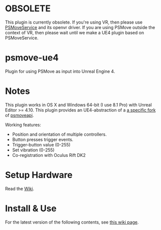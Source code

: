# OBSOLETE

This plugin is currently obsolete. If you're using VR, then please use [PSMoveService](https://github.com/cboulay/PSMoveService) and its openvr driver. If you are using PSMove outside the context of VR, then please wait until we make a UE4 plugin based on PSMoveService.

# psmove-ue4

Plugin for using PSMove as input into Unreal Engine 4.

# Notes

This plugin works in OS X and Windows 64-bit (I use 8.1 Pro) with Unreal Editor >= 4.10.
This plugin provides an UE4-abstraction of
a [a specific fork](https://github.com/cboulay/psmoveapi)
of [psmoveapi](http://thp.io/2010/psmove/).

Working features:

- Position and orientation of multiple controllers.
- Button presses trigger events.
- Trigger-button value (0-255)
- Set vibration (0-255)
- Co-registration with Oculus Rift DK2


# Setup Hardware

Read the [Wiki](https://github.com/cboulay/psmove-ue4/wiki).

# Install & Use

For the latest version of the following contents,
see [this wiki page](https://github.com/cboulay/psmove-ue4/wiki/Use-the-PSMove-plugin-in-a-UE4-project).
